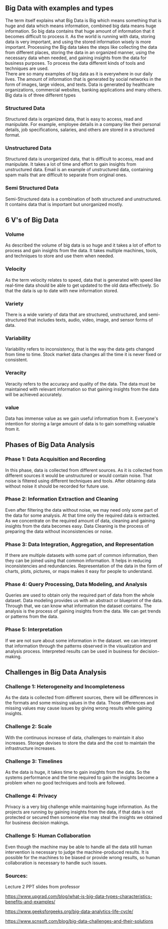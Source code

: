 ## Big Data with examples and types
The term itself explains what Big Data is Big which means something that is huge and data which means information, combined big data means huge information. So big data contains that huge amount of information that it becomes difficult to process it. As the world is running with data, storing data is very important, and using the stored information wisely is more important. Processing the Big data takes the steps like collecting the data from different places, storing the data in an organized manner, using the necessary data when needed, and gaining insights from the data for business purposes. To process the data different kinds of tools and techniques are used.  
There are so many examples of big data as it is everywhere in our daily lives. The amount of information that is generated by social networks in the form of images, large videos, and texts. Data is generated by healthcare organizations, commercial websites, banking applications and many others.
Big data is of three different types
### Structured Data
Structured data is organized data, that is easy to access, read and manipulate. For example, employee details in a company like their personal details, job specifications, salaries, and others are stored in a structured format.
### Unstructured Data
Structured data is unorganized data, that is difficult to access, read and manipulate. It takes a lot of time and effort to gain insights from unstructured data. Email is an example of unstructured data, containing spam mails that are difficult to separate from original ones.
### Semi Structured Data
Semi-Structured data is a combination of both structured and unstructured. It contains data that is important but unorganized mostly.

## 6 V's of Big Data
### Volume
As described the volume of big data is so huge and it takes a lot of effort to process and gain insights from the data. It takes multiple machines, tools, and techniques to store and use them when needed.
### Velocity
As the term velocity relates to speed, data that is generated with speed like real-time data should be able to get updated to the old data effectively. So that the data is up to date with new information stored.
### Variety
There is a wide variety of data that are structured, unstructured, and semi-structured that includes texts, audio, video, image, and sensor forms of data.
### Variability
Variability refers to inconsistency, that is the way the data gets changed from time to time. Stock market data changes all the time it is never fixed or consistent.
### Veracity
Veracity refers to the accuracy and quality of the data. The data must be maintained with relevant information so that gaining insights from the data will be achieved accurately.
### value
Data has immense value as we gain useful information from it. Everyone's intention for storing a large amount of data is to gain something valuable from it. 

## Phases of Big Data Analysis
### Phase 1: Data Acquisition and Recording
In this phase, data is collected from different sources. As it is collected from different sources it would be unstructured or would contain noise. That noise is filtered using different techniques and tools. After obtaining data without noise it should be recorded for future use.
### Phase 2: Information Extraction and Cleaning
Even after filtering the data without noise, we may need only some part of the data for some analysis. At that time only the required data is extracted. As we concentrate on the required amount of data, cleaning and gaining insights from the data becomes easy. Data Cleaning is the process of preparing the data without inconsistencies or noise.
### Phase 3: Data Integration, Aggregation, and Representation
If there are multiple datasets with some part of common information, then they can be joined using that common information. It helps in reducing inconsistencies and redundancies. Representation of the data in the form of charts, plots, pictures, or maps makes it easy for people to understand.
### Phase 4: Query Processing, Data Modeling, and Analysis
Queries are used to obtain only the required part of data from the whole dataset. Data modeling provides us with an abstract or blueprint of the data. Through that, we can know what information the dataset contains. The analysis is the process of gaining insights from the data. We can get trends or patterns from the data.
### Phase 5: Interpretation
If we are not sure about some information in the dataset. we can interpret that information through the patterns observed in the visualization and analysis process. Interpreted results can be used in business for decision-making.

## Challenges in Big Data Analysis
### Challenge 1: Heterogeneity and Incompleteness
As the data is collected from different sources, there will be differences in the formats and some missing values in the data. Those differences and missing values may cause issues by giving wrong results while gaining insights. 
### Challenge 2: Scale
With the continuous increase of data, challenges to maintain it also increases. Storage devises to store the data and the cost to maintain the infrastructure increases.
### Challenge 3: Timelines
As the data is huge, it takes time to gain insights from the data. So the systems performance and the time required to gain the insights become a problem when no good techniques and tools are followed. 
### Challenge 4: Privacy
Privacy is a very big challenge while maintaining huge information. As the projects are running by gaining insights from the data, if that data is not protected or secured then someone else may steal the insights we obtained for business decision makings.
### Challenge 5: Human Collaboration
Even though the machine may be able to handle all the data still human intervention is necessary to judge the machine-produced results. It is possible for the machines to be biased or provide wrong results, so human collaboration is necessary to handle such issues.

### Sources:
Lecture 2 PPT slides from professor

https://www.upgrad.com/blog/what-is-big-data-types-characteristics-benefits-and-examples/

https://www.geeksforgeeks.org/big-data-analytics-life-cycle/

https://www.scnsoft.com/blog/big-data-challenges-and-their-solutions
